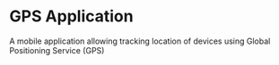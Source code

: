 # GPS Application
 
A mobile application allowing tracking location of devices using Global Positioning Service (GPS)
